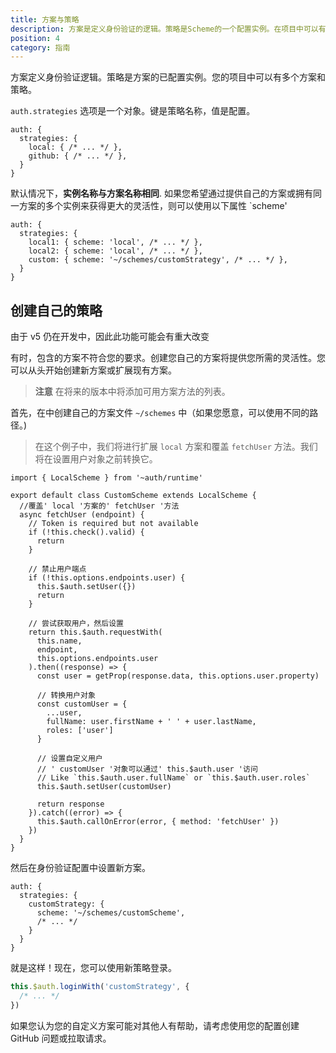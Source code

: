 ```yaml
---
title: 方案与策略
description: 方案是定义身份验证的逻辑。策略是Scheme的一个配置实例。在项目中可以有多种方案和策略
position: 4
category: 指南
---
```


方案定义身份验证逻辑。策略是方案的已配置实例。您的项目中可以有多个方案和策略。

`auth.strategies` 选项是一个对象。键是策略名称，值是配置。

```js{}[nuxt.config.js]
auth: {
  strategies: {
    local: { /* ... */ },
    github: { /* ... */ },
  }
}
```

默认情况下，**实例名称与方案名称相同**. 如果您希望通过提供自己的方案或拥有同一方案的多个实例来获得更大的灵活性，则可以使用以下属性 `scheme'

```js{}[nuxt.config.js]
auth: {
  strategies: {
    local1: { scheme: 'local', /* ... */ },
    local2: { scheme: 'local', /* ... */ },
    custom: { scheme: '~/schemes/customStrategy', /* ... */ },
  }
}
```

## 创建自己的策略

<alert type="warning">由于 v5 仍在开发中，因此此功能可能会有重大改变</alert>

有时，包含的方案不符合您的要求。创建您自己的方案将提供您所需的灵活性。您可以从头开始创建新方案或扩展现有方案。

> **注意** 在将来的版本中将添加可用方案方法的列表。

首先，在中创建自己的方案文件 `~/schemes` 中（如果您愿意，可以使用不同的路径。)

> 在这个例子中，我们将进行扩展 `local` 方案和覆盖 `fetchUser` 方法。我们将在设置用户对象之前转换它。

```js{}[~/schemes/customScheme.js]
import { LocalScheme } from '~auth/runtime'

export default class CustomScheme extends LocalScheme {
  //覆盖' local '方案的' fetchUser '方法
  async fetchUser (endpoint) {
    // Token is required but not available
    if (!this.check().valid) {
      return
    }

    // 禁止用户端点
    if (!this.options.endpoints.user) {
      this.$auth.setUser({})
      return
    }

    // 尝试获取用户，然后设置
    return this.$auth.requestWith(
      this.name,
      endpoint,
      this.options.endpoints.user
    ).then((response) => {
      const user = getProp(response.data, this.options.user.property)

      // 转换用户对象
      const customUser = {
        ...user,
        fullName: user.firstName + ' ' + user.lastName,
        roles: ['user']
      }

      // 设置自定义用户
      // ' customUser '对象可以通过' this.$auth.user '访问
      // Like `this.$auth.user.fullName` or `this.$auth.user.roles`
      this.$auth.setUser(customUser)

      return response
    }).catch((error) => {
      this.$auth.callOnError(error, { method: 'fetchUser' })
    })
  }
}
```

然后在身份验证配置中设置新方案。

```js{}[nuxt.config.js]
auth: {
  strategies: {
    customStrategy: {
      scheme: '~/schemes/customScheme',
      /* ... */
    }
  }
}
```

就是这样！现在，您可以使用新策略登录。

```js
this.$auth.loginWith('customStrategy', {
  /* ... */
})
```

<alert type="success">如果您认为您的自定义方案可能对其他人有帮助，请考虑使用您的配置创建 GitHub 问题或拉取请求。</alert>
